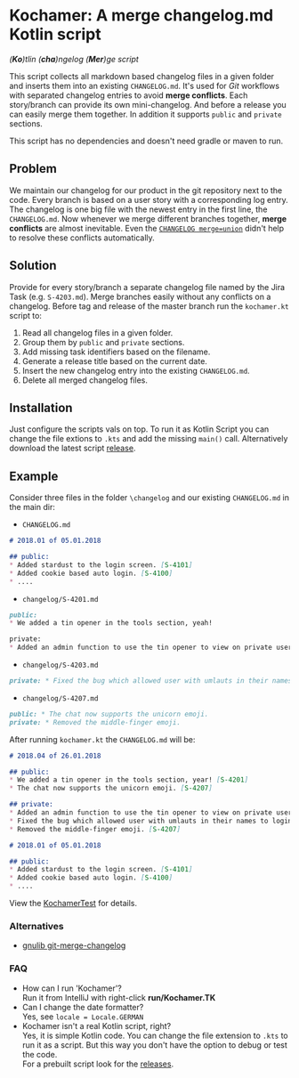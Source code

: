# Kochamer: A merge changelog.md Kotlin script
_(**Ko**)tlin (**cha**)ngelog (**Mer**)ge script_

This script collects all markdown based changelog files in a given folder and inserts them into an existing `CHANGELOG.md`.
It's used for _Git_ workflows with separated changelog entries to avoid **merge conflicts**.
Each story/branch can provide its own mini-changelog. And before a release you can easily merge them together.
In addition it supports `public` and `private` sections.

This script has no dependencies and doesn't need gradle or maven to run.

## Problem
We maintain our changelog for our product in the git repository next to the code.
Every branch is based on a user story with a corresponding log entry.
The changelog is one big file with the newest entry in the first line, the `CHANGELOG.md`.
Now whenever we merge different branches together, **merge conflicts** are almost inevitable.
Even the [`CHANGELOG merge=union`](https://about.gitlab.com/2015/02/10/gitlab-reduced-merge-conflicts-by-90-percent-with-changelog-placeholders/)
didn't help to resolve these conflicts automatically.

## Solution
Provide for every story/branch a separate changelog file named by the Jira Task (e.g. `S-4203.md`).
Merge branches easily without any conflicts on a changelog.
Before tag and release of the master branch run the `kochamer.kt` script to:

1. Read all changelog files in a given folder.
2. Group them by `public` and `private` sections.
3. Add missing task identifiers based on the filename.
4. Generate a release title based on the current date.
5. Insert the new changelog entry into the existing `CHANGELOG.md`.
6. Delete all merged changelog files.

## Installation
Just configure the scripts vals on top. To run it as Kotlin Script you can change the file extions to `.kts` and add the missing `main()` call.
Alternatively download the latest script [release](https://github.com/TobseF/kochamer/releases).

## Example
Consider three files in the folder `\changelog` and our existing `CHANGELOG.md` in the main dir:

* `CHANGELOG.md`
``` markdown
# 2018.01 of 05.01.2018

## public:
* Added stardust to the login screen. [S-4101]
* Added cookie based auto login. [S-4100]
* ....
```

* `changelog/S-4201.md`
``` markdown
public:
* We added a tin opener in the tools section, yeah!

private:
* Added an admin function to use the tin opener to view on private user data. 
```
* `changelog/S-4203.md`
``` markdown
private: * Fixed the bug which allowed user with umlauts in their names to login without password. 
```
* `changelog/S-4207.md`
``` markdown
public: * The chat now supports the unicorn emoji.
private: * Removed the middle-finger emoji. 
```

After running `kochamer.kt` the `CHANGELOG.md` will be:
``` markdown
# 2018.04 of 26.01.2018

## public:
* We added a tin opener in the tools section, year! [S-4201]
* The chat now supports the unicorn emoji. [S-4207]

## private:
* Added an admin function to use the tin opener to view on private user data. [S-4203]
* Fixed the bug which allowed user with umlauts in their names to login without password. [S-4203]
* Removed the middle-finger emoji. [S-4207]

# 2018.01 of 05.01.2018

## public:
* Added stardust to the login screen. [S-4101]
* Added cookie based auto login. [S-4100]
* ....
```

View the [KochamerTest](src/test/kotlin/KochamerTest.kt) for details.

### Alternatives
* [gnulib git-merge-changelog](https://gnu.wildebeest.org/blog/mjw/2012/03/16/automagically-merging-changelog-files-with-mercurial-or-git/)

### FAQ
* How can I run 'Kochamer'?  
  Run it from IntelliJ with right-click __run/Kochamer.TK__
* Can I change the date formatter?  
  Yes, see  `locale = Locale.GERMAN`
* Kochamer isn't a real Kotlin script, right?  
  Yes, it is simple Kotlin code. You can change the file extension to `.kts` to run it as a script.
  But this way you don't have the option to debug or test the code.  
  For a prebuilt script look for the [releases](https://github.com/TobseF/kochamer/releases).


